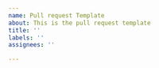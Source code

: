 ```yaml
---
name: Pull request Template
about: This is the pull request template
title: ''
labels: ''
assignees: ''

---
```



